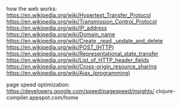 how the web works:
https://en.wikipedia.org/wiki/Hypertext_Transfer_Protocol
https://en.wikipedia.org/wiki/Transmission_Control_Protocol
https://en.wikipedia.org/wiki/IP_address
https://en.wikipedia.org/wiki/Domain_name
https://en.wikipedia.org/wiki/Create,_read,_update_and_delete
https://en.wikipedia.org/wiki/POST_(HTTP)
https://en.wikipedia.org/wiki/Representational_state_transfer
https://en.wikipedia.org/wiki/List_of_HTTP_header_fields
https://en.wikipedia.org/wiki/Cross-origin_resource_sharing
https://en.wikipedia.org/wiki/Ajax_(programming) 




page speed optimization:
https://developers.google.com/speed/pagespeed/insights/
clojure-compiler.appspot.com/home  
